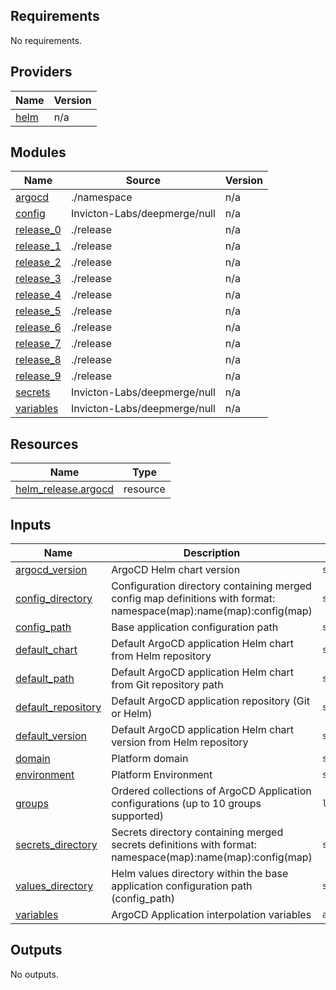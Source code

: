## Requirements

No requirements.

## Providers

| Name | Version |
|------|---------|
| <a name="provider_helm"></a> [helm](#provider\_helm) | n/a |

## Modules

| Name | Source | Version |
|------|--------|---------|
| <a name="module_argocd"></a> [argocd](#module\_argocd) | ./namespace | n/a |
| <a name="module_config"></a> [config](#module\_config) | Invicton-Labs/deepmerge/null | n/a |
| <a name="module_release_0"></a> [release\_0](#module\_release\_0) | ./release | n/a |
| <a name="module_release_1"></a> [release\_1](#module\_release\_1) | ./release | n/a |
| <a name="module_release_2"></a> [release\_2](#module\_release\_2) | ./release | n/a |
| <a name="module_release_3"></a> [release\_3](#module\_release\_3) | ./release | n/a |
| <a name="module_release_4"></a> [release\_4](#module\_release\_4) | ./release | n/a |
| <a name="module_release_5"></a> [release\_5](#module\_release\_5) | ./release | n/a |
| <a name="module_release_6"></a> [release\_6](#module\_release\_6) | ./release | n/a |
| <a name="module_release_7"></a> [release\_7](#module\_release\_7) | ./release | n/a |
| <a name="module_release_8"></a> [release\_8](#module\_release\_8) | ./release | n/a |
| <a name="module_release_9"></a> [release\_9](#module\_release\_9) | ./release | n/a |
| <a name="module_secrets"></a> [secrets](#module\_secrets) | Invicton-Labs/deepmerge/null | n/a |
| <a name="module_variables"></a> [variables](#module\_variables) | Invicton-Labs/deepmerge/null | n/a |

## Resources

| Name | Type |
|------|------|
| [helm_release.argocd](https://registry.terraform.io/providers/hashicorp/helm/latest/docs/resources/release) | resource |

## Inputs

| Name | Description | Type | Default | Required |
|------|-------------|------|---------|:--------:|
| <a name="input_argocd_version"></a> [argocd\_version](#input\_argocd\_version) | ArgoCD Helm chart version | `string` | `"5.19.4"` | no |
| <a name="input_config_directory"></a> [config\_directory](#input\_config\_directory) | Configuration directory containing merged config map definitions with format: namespace(map):name(map):config(map) | `string` | `"config"` | no |
| <a name="input_config_path"></a> [config\_path](#input\_config\_path) | Base application configuration path | `string` | n/a | yes |
| <a name="input_default_chart"></a> [default\_chart](#input\_default\_chart) | Default ArgoCD application Helm chart from Helm repository | `string` | `"application"` | no |
| <a name="input_default_path"></a> [default\_path](#input\_default\_path) | Default ArgoCD application Helm chart from Git repository path | `string` | `null` | no |
| <a name="input_default_repository"></a> [default\_repository](#input\_default\_repository) | Default ArgoCD application repository (Git or Helm) | `string` | `"https://charts.zimagi.com"` | no |
| <a name="input_default_version"></a> [default\_version](#input\_default\_version) | Default ArgoCD application Helm chart version from Helm repository | `string` | `"0.0.1"` | no |
| <a name="input_domain"></a> [domain](#input\_domain) | Platform domain | `string` | n/a | yes |
| <a name="input_environment"></a> [environment](#input\_environment) | Platform Environment | `string` | n/a | yes |
| <a name="input_groups"></a> [groups](#input\_groups) | Ordered collections of ArgoCD Application configurations (up to 10 groups supported) | `list` | n/a | yes |
| <a name="input_secrets_directory"></a> [secrets\_directory](#input\_secrets\_directory) | Secrets directory containing merged secrets definitions with format: namespace(map):name(map):config(map) | `string` | `"secrets"` | no |
| <a name="input_values_directory"></a> [values\_directory](#input\_values\_directory) | Helm values directory within the base application configuration path (config\_path) | `string` | `"values"` | no |
| <a name="input_variables"></a> [variables](#input\_variables) | ArgoCD Application interpolation variables | `any` | `{}` | no |

## Outputs

No outputs.
